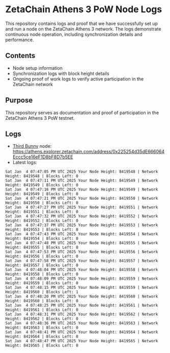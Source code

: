 # ZetaChain Athens 3 PoW Node Logs
This repository contains logs and proof that we have successfully set up and run a node on the ZetaChain Athens 3 network. The logs demonstrate continuous node operation, including synchronization details and performance.

## Contents
- Node setup information
- Synchronization logs with block height details
- Ongoing proof of work logs to verify active participation in the ZetaChain network

## Purpose
This repository serves as documentation and proof of participation in the ZetaChain Athens 3 PoW testnet.

## Logs

- [Third Bunny](https://thirdbunny.xyz/) node: https://athens.explorer.zetachain.com/address/0x225254d35dE666064Eccc5ce16eF1D8bF8D7b5EE
- Latest logs:
```
Sat Jan  4 07:47:05 PM UTC 2025 Your Node Height: 8419548 | Network Height: 8419548 | Blocks Left: 0
Sat Jan  4 07:47:11 PM UTC 2025 Your Node Height: 8419549 | Network Height: 8419549 | Blocks Left: 0
Sat Jan  4 07:47:16 PM UTC 2025 Your Node Height: 8419549 | Network Height: 8419549 | Blocks Left: 0
Sat Jan  4 07:47:21 PM UTC 2025 Your Node Height: 8419550 | Network Height: 8419550 | Blocks Left: 0
Sat Jan  4 07:47:27 PM UTC 2025 Your Node Height: 8419551 | Network Height: 8419551 | Blocks Left: 0
Sat Jan  4 07:47:32 PM UTC 2025 Your Node Height: 8419552 | Network Height: 8419552 | Blocks Left: 0
Sat Jan  4 07:47:37 PM UTC 2025 Your Node Height: 8419553 | Network Height: 8419553 | Blocks Left: 0
Sat Jan  4 07:47:43 PM UTC 2025 Your Node Height: 8419554 | Network Height: 8419554 | Blocks Left: 0
Sat Jan  4 07:47:48 PM UTC 2025 Your Node Height: 8419555 | Network Height: 8419555 | Blocks Left: 0
Sat Jan  4 07:47:53 PM UTC 2025 Your Node Height: 8419556 | Network Height: 8419556 | Blocks Left: 0
Sat Jan  4 07:47:58 PM UTC 2025 Your Node Height: 8419557 | Network Height: 8419557 | Blocks Left: 0
Sat Jan  4 07:48:04 PM UTC 2025 Your Node Height: 8419558 | Network Height: 8419558 | Blocks Left: 0
Sat Jan  4 07:48:09 PM UTC 2025 Your Node Height: 8419559 | Network Height: 8419559 | Blocks Left: 0
Sat Jan  4 07:48:15 PM UTC 2025 Your Node Height: 8419559 | Network Height: 8419560 | Blocks Left: 1
Sat Jan  4 07:48:20 PM UTC 2025 Your Node Height: 8419560 | Network Height: 8419560 | Blocks Left: 0
Sat Jan  4 07:48:25 PM UTC 2025 Your Node Height: 8419561 | Network Height: 8419561 | Blocks Left: 0
Sat Jan  4 07:48:31 PM UTC 2025 Your Node Height: 8419562 | Network Height: 8419562 | Blocks Left: 0
Sat Jan  4 07:48:36 PM UTC 2025 Your Node Height: 8419563 | Network Height: 8419563 | Blocks Left: 0
Sat Jan  4 07:48:41 PM UTC 2025 Your Node Height: 8419564 | Network Height: 8419564 | Blocks Left: 0
Sat Jan  4 07:48:47 PM UTC 2025 Your Node Height: 8419565 | Network Height: 8419565 | Blocks Left: 0
```
